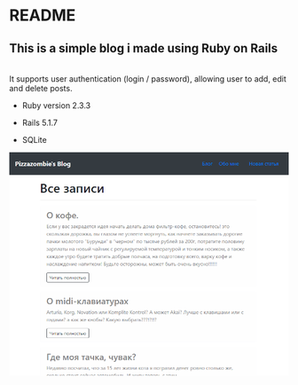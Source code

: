 # README

<h2>This is a simple blog i made using Ruby on Rails</h2><br>
It supports user authentication (login / password), allowing user to add, edit and delete posts.

* Ruby version 2.3.3

* Rails 5.1.7

* SQLite
<img src="/app/assets/images/blog.png">
